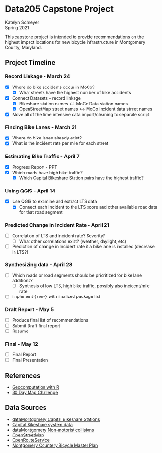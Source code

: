 # Data205 Capstone Project

Katelyn Schreyer   
Spring 2021

This capstone project is intended to provide recommendations on the highest impact locations for new bicycle infrastructure in Montgomery County, Maryland. 

## Project Timeline

### Record Linkage - March 24 

- [x] Where do bike accidents occur in MoCo?
    - [x] What streets have the highest number of bike accidents
- [x] Connect Datasets - record linkage
    - [x] Bikeshare station names <-> MoCo Data station names
    - [x] OpenStreetMap street names <-> MoCo incident data street names
- [x] Move all of the time intensive data import/cleaning to separate script

### Finding Bike Lanes - March 31

- [x] Where do bike lanes already exist?
- [x] What is the incident rate per mile for each street

### Estimating Bike Traffic - April 7 

- [x] Progress Report - PPT
- [x] Which roads have high bike traffic?
    - [x] Which Capital Bikeshare Station pairs have the highest traffic?

### Using QGIS - April 14

- [x] Use QGIS to examine and extract LTS data  
    - [x] Connect each incident to the LTS score and other available road data for that road segment

### Predicted Change in Incident Rate - April 21

- [ ] Correlation of LTS and Incident rate? Severity?
    - [ ] What other correlations exist? (weather, daylight, etc)
- [ ] Prediction of change in Incident rate if a bike lane is installed (decrease in LTS?)

### Synthesizing data - April 28

- [ ] Which roads or road segments should be prioritized for bike lane additions? 
    - [ ] Synthesis of low LTS, high bike traffic, possibly also incident/mile rate
- [ ] implement `{renv}` with finalized package list

### Draft Report - May 5

- [ ] Produce final list of recommendations
- [ ] Submit Draft final report
- [ ] Resume

### Final - May 12

- [ ] Final Report
- [ ] Final Presentation

## References

- [Geocomputation with R](https://geocompr.robinlovelace.net/)
- [30 Day Map Challenge](https://rud.is/books/30-day-map-challenge/)

## Data Sources

- [dataMontgomery Capital Bikeshare Stations](https://data.montgomerycountymd.gov/Community-Recreation/Bikeshare/pdp9-g3gw)
- [Capital Bikeshare system data](https://www.capitalbikeshare.com/system-data)
- [dataMontgomery Non-motorist collisions](https://data.montgomerycountymd.gov/Public-Safety/Crash-Reporting-Non-Motorists-Data/n7fk-dce5)
- [OpenStreetMap](https://www.openstreetmap.org/)
- [OpenRouteService](https://openrouteservice.org/)
- [Montgomery Countery Bicycle Master Plan](https://montgomeryplanning.org/planning/transportation/bicycle-planning/bicycle-master-plan/)